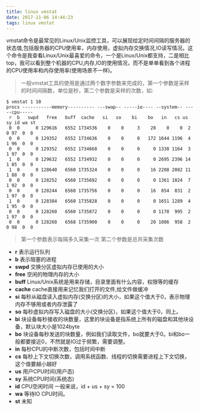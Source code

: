 ```yaml
---
title: linux vmstat
date: 2017-11-06 14:44:23
tags: linux vmstat
---
```

vmstat命令是最常见的Linux/Unix监控工具，可以展现给定时间间隔的服务器的状态值,包括服务器的CPU使用率，内存使用，虚拟内存交换情况,IO读写情况。这个命令是我查看Linux/Unix最喜爱的命令，一个是Linux/Unix都支持，二是相比top，我可以看到整个机器的CPU,内存,IO的使用情况，而不是单单看到各个进程的CPU使用率和内存使用率(使用场景不一样)。

> 一般vmstat工具的使用是通过两个数字参数来完成的，第一个参数是采样的时间间隔数，单位是秒，第二个参数是采样的次数，如:

```shell
$ vmstat 1 10
procs -----------memory---------- ---swap-- -----io---- --system-- -----cpu-----
 r  b   swpd   free   buff  cache   si   so    bi    bo   in   cs us sy id wa st
 0  0      0 129616   6552 1734536    0    0     3    28    0    0  2  0 97  0  0
 0  0      0 129352   6552 1734636    0    0     0   172 1644 1196  4  1 96  0  0
 0  0      0 129352   6552 1734668    0    0     0     0 1338 1164  3  1 97  0  0
 1  0      0 129632   6552 1734932    0    0     0     0 2695 2396 14  1 85  0  0
 1  0      0 128640   6560 1735324    0    0     0    16 2208 2082 11  1 88  0  0
 0  0      0 128252   6560 1735692    0    0     0     0 1361 1024  7  1 92  0  0
 0  0      0 128244   6560 1735756    0    0     0    16  854  831  2  1 97  0  0
 1  0      0 128384   6560 1735828    0    0     0     0 1651 1289  4  1 95  0  0
 0  0      0 128260   6560 1735872    0    0     0     0 1178  995  2  1 97  0  0
 0  0      0 128260   6568 1735900    0    0     0    20 1086  958  2  0 98  0  0
```
> 第一个参数表示每隔多久采集一次 第二个参数是总共采集次数
* **r** 表示运行队列
* **b** 表示阻塞的进程
* **swpd** 交换分区虚拟内存已使用的大小
* **free** 空闲的物理内存的大小
* **buff** Linux/Unix系统是用来存储，目录里面有什么内容，权限等的缓存
* **cache** cache直接用来记忆我们打开的文件,给文件做缓冲
* **si** 每秒从磁盘读入虚拟内存(交换分区)的大小，如果这个值大于0，表示物理内存不够用或者内存泄露了
* **so** 每秒虚拟内存写入磁盘的大小(交换分区)，如果这个值大于0，同上。
* **bi** 块设备每秒接收的块数量，这里的块设备是指系统上所有的磁盘和其他块设备，默认块大小是1024byte
* **bo** 块设备每秒发送的块数量，例如我们读取文件，bo就要大于0。bi和bo一般都要接近0，不然就是IO过于频繁，需要调整。
* **in** 每秒CPU的中断次数，包括时间中断
* **cs** 每秒上下文切换次数，调用系统函数、线程的切换需要进程上下文切换，这个值要越小越好
* **us** 用户CPU时间(用户态)
* **sy** 系统CPU时间(系统态)
* **id** CPU空闲时间 一般来说，id + us + sy = 100
* **wa** 等待IO CPU时间。
* **st** 未知
